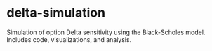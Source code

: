 # delta-simulation
Simulation of option Delta sensitivity using the Black-Scholes model. Includes code, visualizations, and analysis.
